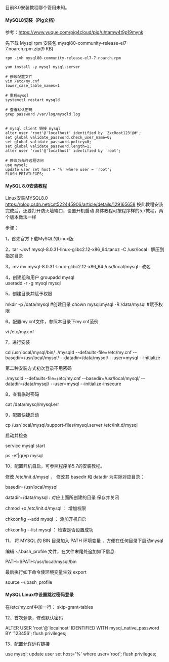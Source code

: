 目前8.0安装教程哪个管用未知。

#### MySQL8安装（Pig文档）

参考：https://www.yuque.com/pig4cloud/pig/uhtamw4t9p19mynk

先下载 Mysql rpm 安装包  mysql80-community-release-el7-7.noarch.rpm.zip(9 KB)

```shell
rpm -ivh mysql80-community-release-el7-7.noarch.rpm

yum install -y mysql mysql-server

# 修改配置文件
vim /etc/my.cnf
lower_case_table_names=1

# 重启mysql
systemctl restart mysqld

# 查看默认密码
grep password /var/log/mysqld.log


# mysql client 链接 mysql
alter user 'root'@'localhost' identified by 'ZxcRoot123!@#';
set global validate_password.check_user_name=0;
set global validate_password.policy=0;
set global validate_password.length=1;
alter user 'root'@'localhost' identified by 'root';

# 修改为允许远程访问
use mysql;
update user set host = '%' where user = 'root';
FLUSH PRIVILEGES;
```





#### MySQL 8.0安装教程

Linux安装MYSQL8.0
https://blog.csdn.net/cst522445906/article/details/129165658
按此教程安装完成后，还要打开防火墙端口，设置开机启动
具体教程可按程序样的5.7教程，两个版本做法一样

步骤：

1，首先官方下载MySQL的Linux版

2，tar -Jxvf mysql-8.0.31-linux-glibc2.12-x86_64.tar.xz  -C  /usr/local  : 解压到指定目录

3，mv  mv mysql-8.0.31-linux-glibc2.12-x86_64 /usr/local/mysql : 改名

4，创建组和用户
	   groupadd mysql  
       useradd -r -g mysql mysql

5，创建目录并赋予权限

mkdir -p  /data/mysql              #创建目录
chown mysql:mysql -R /data/mysql   #赋予权限

6，配置my.cnf文件，参照本目录下my.cnf范例

vi  /etc/my.cnf

7，进行安装

cd /usr/local/mysql/bin/
./mysqld --defaults-file=/etc/my.cnf --basedir=/usr/local/mysql/ --datadir=/data/mysql/ --user=mysql --initialize

第二种安装方式初次登录不用密码

./mysqld --defaults-file=/etc/my.cnf --basedir=/usr/local/mysql/ --datadir=/data/mysql/ --user=mysql --initialize-insecure

8，查看临时密码

cat   /data/mysql/mysql.err

9，配置快捷启动

cp  /usr/local/mysql/support-files/mysql.server   /etc/init.d/mysql

启动并检查

service mysql start

ps -ef|grep mysql

10，配置开机自启，可参照程序羊5.7的安装教程。

修改 /etc/init.d/mysql ， 修改其 basedir 和 datadir 为实际对应⽬录： 

 basedir=/usr/local/mysql 

 datadir=/data/mysql :   对应上面所创建的目录   保存并关闭



 chmod +x /etc/init.d/mysql  ： 增加权限

 chkconfig --add mysql ： 添加开机自启

 chkconfig --list mysql  ： 检查是否设置成功

11， 将 MYSQL 的 BIN ⽬录加⼊ PATH 环境变量  ，方便在任何目录下启动mysql

 编辑 ~/.bash_profile ⽂件，在⽂件末尾处追加如下信息:

PATH=$PATH:/usr/local/mysql/bin 

 最后执⾏如下命令使环境变量⽣效 export 

 source ~/.bash_profile  

#### MySQL Linux中设置跳过密码登录

在/etc/my.cnf中加一行： skip-grant-tables

12，首次登录，修改默认密码

ALTER USER 'root'@'localhost' IDENTIFIED WITH mysql_native_password BY '123456';
flush privileges;

13，配置允许远程链接

use mysql;
update user set host='%' where user='root';
flush privileges;

